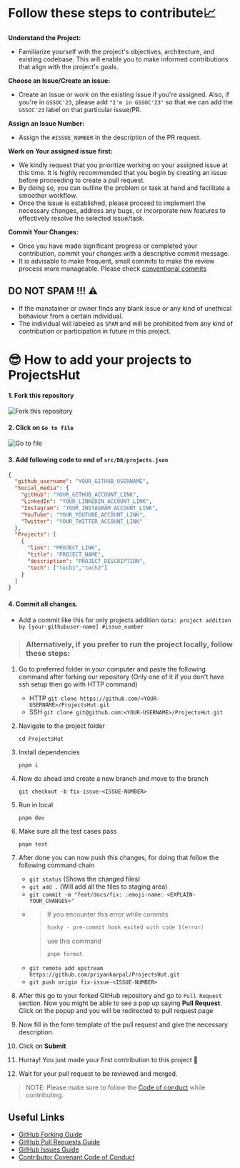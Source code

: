 # Follow these steps to contribute📈

**Understand the Project:**

 - Familiarize yourself with the project's objectives, architecture, and existing codebase. This will enable you to make informed contributions that align with the project's goals.

**Choose an Issue/Create an issue:**

 - Create an issue or work on the existing issue if you're assigned. Also, if you're in `GSSOC'23`, please add `"I'm in GSSOC'23"` so that we can add the `GSSOC'23` label on that particular issue/PR.

**Assign an Issue Number:**

 - Assign the `#ISSUE_NUMBER` in the description of the PR request.

**Work on Your assigned issue first:**

 - We kindly request that you prioritize working on your assigned issue at this time. It is highly recommended that you begin by creating an issue before proceeding to create a pull request. 
 - By doing so, you can outline the problem or task at hand and facilitate a smoother workflow. 
 - Once the issue is established, please proceed to implement the necessary changes, address any bugs, or incorporate new features to effectively resolve the selected issue/task.

**Commit Your Changes:**

 - Once you have made significant progress or completed your contribution, commit your changes with a descriptive commit message. 
 - It is advisable to make frequent, small commits to make the review process more manageable. Please check [conventional commits](https://www.conventionalcommits.org/en/v1.0.0/)

## DO NOT SPAM !!! ⚠

 - If the manatainer or owner finds any blank issue or any kind of unethical behaviour from a certain individual.
 - The individual will labeled as `SPAM` and will be prohibited from any kind of contribution or participation in future in this project.

# 😎 How to add your projects to ProjectsHut

#### 1. Fork this repository

![ Fork this repository](https://user-images.githubusercontent.com/88102392/226444075-7d7d28b5-8d88-459a-bb82-38a3f64aaf28.png)

#### 2. Click on `Go to file`

![Go to file](https://user-images.githubusercontent.com/88102392/226444608-12a2abb9-436c-4843-8893-49029cb4c033.png)

#### 3. Add following code to end of `src/DB/projects.json`
``` json
{
  "github_username": "YOUR_GITHUB_USERNAME",
  "Social_media": {
    "gitHub": "YOUR_GITHUB_ACCOUNT_LINK",
    "LinkedIn": "YOUR_LINKEDIN_ACCOUNT_LINK",
    "Instagram": "YOUR_INSTAGRAM_ACCOUNT_LINK",
    "YouTube": "YOUR_YOUTUBE_ACCOUNT_LINK",
    "Twitter": "YOUR_TWITTER_ACCOUNT_LINK"
  },
  "Projects": [
    {
      "link": "PROJECT_LINK",
      "title": "PROJECT_NAME",
      "description": "PROJECT_DESCRIPTION",
      "tech": ["tech1","tech2"]
    }
  ]
}
```

#### 4. Commit all changes.

- Add a commit like this for only projects addition `data: project addition by [your-githubuser-name] #issue_number`

> ### Alternatively, if you prefer to run the project locally, follow these steps:

1.  Go to preferred folder in your computer and paste the following command after forking our repository (Only one of it if you don't have ssh setup then go with HTTP command)

    - HTTP
      `git clone https://github.com/<YOUR-USERNAME>/ProjectsHut.git`
    - SSH
      `git clone git@github.com:<YOUR-USERNAME>/ProjectsHut.git`

2. Navigate to the project folder

    ```
    cd ProjectsHut
    ```

3. Install dependencies

    ```
    pnpm i
    ```

4.  Now do ahead and create a new branch and move to the branch

    ```
    git checkout -b fix-issue-<ISSUE-NUMBER>
    ```

5.  Run in local

    ```
    pnpm dev
    ```

6. Make sure all the test cases pass

    ```
    pnpm test
    ```

7. After done you can now push this changes, for doing that follow the following command chain

   - `git status` (Shows the changed files)
   - `git add .` (Will add all the files to staging area)
   - `git commit -m "feat/docs/fix: :emoji-name: <EXPLAIN-YOUR_CHANGES>"`
   - > If you encounter this error while commits
     >
     > ```diff
     > husky - pre-commit hook exited with code 1(error)
     > ```
     >
     > use this command
     >
     > ```diff
     > pnpm format
     > ```
   - `git remote add upstream https://github.com/priyankarpal/ProjectsHut.git`
   - `git push origin fix-issue-<ISSUE-NUMBER>`

8. After this go to your forked GitHub repository and go to `Pull Request` section. Now you might be able to see a pop up saying **Pull Request**. Click on the popup and you will be redirected to pull request page

9. Now fill in the form template of the pull request and give the necessary description.

10. Click on **Submit**

11. Hurray! You just made your first contribution to this project 🎉

12. Wait for your pull request to be reviewed and merged.

> NOTE: Please make sure to follow the [Code of conduct](https://github.com/priyankarpal/ProjectsHut/blob/main/CODE_OF_CONDUCT.md) while contributing.

## Useful Links

- [GitHub Forking Guide](https://docs.github.com/en/get-started/quickstart/fork-a-repo)
- [GitHub Pull Requests Guide](https://docs.github.com/en/pull-requests/collaborating-with-pull-requests/proposing-changes-to-your-work-with-pull-requests/about-pull-requests)
- [GitHub Issues Guide](https://docs.github.com/en/issues/tracking-your-work-with-issues/about-issues)
- [Contributor Covenant Code of Conduct](https://www.contributor-covenant.org/version/2/1/code_of_conduct/)